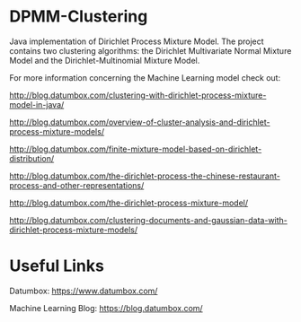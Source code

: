 DPMM-Clustering
===============

Java implementation of Dirichlet Process Mixture Model. The project contains two clustering algorithms: the Dirichlet Multivariate Normal Mixture Model and the Dirichlet-Multinomial Mixture Model.

For more information concerning the Machine Learning model check out:

http://blog.datumbox.com/clustering-with-dirichlet-process-mixture-model-in-java/

http://blog.datumbox.com/overview-of-cluster-analysis-and-dirichlet-process-mixture-models/

http://blog.datumbox.com/finite-mixture-model-based-on-dirichlet-distribution/

http://blog.datumbox.com/the-dirichlet-process-the-chinese-restaurant-process-and-other-representations/

http://blog.datumbox.com/the-dirichlet-process-mixture-model/

http://blog.datumbox.com/clustering-documents-and-gaussian-data-with-dirichlet-process-mixture-models/

Useful Links
============

Datumbox: https://www.datumbox.com/

Machine Learning Blog: https://blog.datumbox.com/